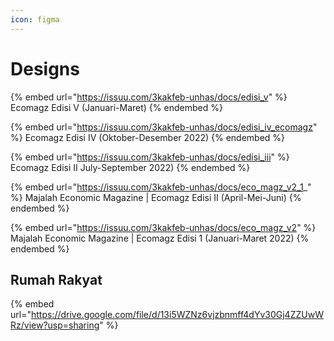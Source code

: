 ```yaml
---
icon: figma
---
```


# Designs

{% embed url="https://issuu.com/3kakfeb-unhas/docs/edisi_v" %}
Ecomagz Edisi V (Januari-Maret)
{% endembed %}

{% embed url="https://issuu.com/3kakfeb-unhas/docs/edisi_iv_ecomagz" %}
Ecomagz Edisi IV (Oktober-Desember 2022)
{% endembed %}

{% embed url="https://issuu.com/3kakfeb-unhas/docs/edisi_iii" %}
Ecomagz Edisi II July-September 2022)
{% endembed %}

{% embed url="https://issuu.com/3kakfeb-unhas/docs/eco_magz_v2_1_" %}
Majalah Economic Magazine | Ecomagz Edisi II (April-Mei-Juni)
{% endembed %}



{% embed url="https://issuu.com/3kakfeb-unhas/docs/eco_magz_v2" %}
Majalah Economic Magazine | Ecomagz Edisi 1 (Januari-Maret 2022)
{% endembed %}

## Rumah Rakyat

{% embed url="https://drive.google.com/file/d/13i5WZNz6vjzbnmff4dYv30Gj4ZZUwWRz/view?usp=sharing" %}


